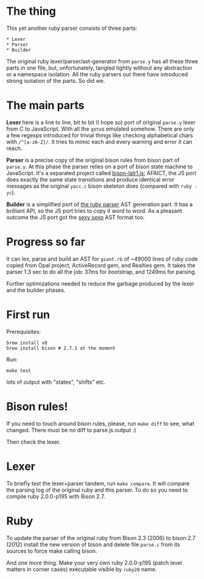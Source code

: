 
# The thing

This yet another ruby parser consists of three parts:

    * Lexer
    * Parser
    * Builder

The original ruby lexer/parser/ast-generator from `parse.y` has all these three parts in one file, but, unfortunately, tangled tightly without any abstraction or a namespace isolation. All the ruby parsers out there have introduced strong isolation of the parts. So did we.

# The main parts

**Lexer** here is a line to line, bit to bit (I hope so) port of original `parse.y` lexer from C to JavaScript. With all the `goto`s emulated somehow. There are only a few regexps introduced for trivial things like checking alphabetical chars with `/^[a-zA-Z]/`. It tries to mimic each and every warning and error it can reach.

**Parser** is a precise copy of the original bison rules from bison part of `parse.y`. At this phase the parser relies on a port of bison state machine to JavaScript. It's a separated project called [bison-lalr1.js](https://github.com/kung-fu-tzu/bison-lalr1.js); AFAICT, the JS port does exactly the same state transitions and produce identical error messages as the original `yacc.c` bison skeleton does (compared with `ruby -yc`).

**Builder** is a simplified port of [the ruby parser](https://github.com/whitequark/parser) AST generation part. It has a brilliant API, so the JS port tries to copy it word to word. As a pleasant outcome the JS port got the [sexy sexp](http://whitequark.org/blog/2012/10/02/parsing-ruby/) AST format too.

# Progress so far

It can lex, parse and build an AST for `giant.rb` of ~49000 lines of ruby code copied from Opal project, ActiveRecord gem, and Realties gem. It takes the parser 1.3 sec to do all the job: 37ms for bootstrap, and 1249ms for parsing.

Further optimizations needed to reduce the garbage produced by the lexer and the builder phases.


# First run

Prerequisites:

    brew install v8
    brew install bison # 2.7.1 at the moment

Run:

    make test

lots of output with "states", "shifts" etc.


# Bison rules!

If you need to touch around bison rules, please, run `make diff` to see, what changed. There must be no diff to parse.js.output :)

Then check the lexer.

# Lexer

To briefly test the lexer+parser tandem, run `make compare`. It will compare the parsing log of the original ruby and this parser. To do so you need to compile ruby 2.0.0-p195 with Bison 2.7.

# Ruby

To update the parser of the original ruby from Bison 2.3 (2006) to bison 2.7 (2012) install the new version of bison and delete file `parse.c` from its sources to force make calling bison.

And one more thing. Make your very own ruby 2.0.0-p195 (patch level matters in corner cases) executable visible by `ruby20` name.
